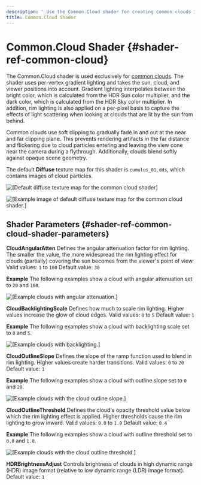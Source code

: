 ```yaml
---
description: ' Use the Common.Cloud shader for creating common clouds in &ALYlong;. '
title: Common.Cloud Shader
---
```

# Common\.Cloud Shader {#shader-ref-common-cloud}

The Common\.Cloud shader is used exclusively for [common clouds](/docs/userguide/components/sky-cloud.md)\. The shader uses per\-vertex gradient lighting and takes the sun, cloud, and viewer positions into account\. Gradient lighting interpolates between the bright color, which is calculated from the HDR Sun color multiplier, and the dark color, which is calculated from the HDR Sky color multiplier\. In addition, rim lighting is also applied on a per\-pixel basis to capture the effects of light scattering when looking at clouds that are lit by the sun from behind\.

Common clouds use soft clipping to gradually fade in and out at the near and far clipping plane\. This prevents rendering artifacts in the far distance and flickering due to cloud particles entering and leaving the view cone near the camera during a flythrough\. Additionally, clouds blend softly against opaque scene geometry\.

The default **Diffuse** texture map for this shader is `cumulus_01.dds`, which contains images of cloud particles\.

![\[Default diffuse texture map for the common cloud shader\]](/images/userguide/shaders/shader-ref-common-cloud-1.png)

![\[Example image of default diffuse texture map for the common cloud shader.\]](/images/userguide/shaders/shader-ref-common-cloud-2.png)

## Shader Parameters {#shader-ref-common-cloud-shader-parameters}

**CloudAngularAtten**
Defines the angular attenuation factor for rim lighting\. The smaller the value, the more widespread the rim lighting effect for clouds \(partially\) covering the sun becomes from the viewer's point of view\.
Valid values: `1` to `100`
Default value: `30`

**Example**
The following examples show a cloud with angular attenuation set to `20` and `100`\.

![\[Example clouds with angular attenuation.\]](/images/userguide/shaders/shader-ref-common-cloud-shader-parameters-1.png)

**CloudBacklightingScale**
Defines how much to scale rim lighting\. Higher values increase the glow of cloud edges\.
Valid values: `0` to `5`
Default value: `1`

**Example**
The following examples show a cloud with backlighting scale set to `0` and `5`\.

![\[Example clouds with backlighting.\]](/images/userguide/shaders/shader-ref-common-cloud-shader-parameters-2.png)

**CloudOutlineSlope**
Defines the slope of the ramp function used to blend in rim lighting\. Higher values create harder transitions\.
Valid values: `0` to `20`
Default value: `1`

**Example**
The following examples show a cloud with outline slope set to `0` and `20`\.

![\[Example clouds with the cloud outline slope.\]](/images/userguide/shaders/shader-ref-common-cloud-shader-parameters-3.png)

**CloudOutlineThreshold**
Defines the cloud's opacity threshold value below which the rim lighting effect is applied\. Higher thresholds cause the rim lighting to grow inward\.
Valid values: `0.0` to `1.0`
Default value: `0.4`

**Example**
The following examples show a cloud with outline threshold set to `0.0` and `1.0`\.

![\[Example clouds with the cloud outline threshold.\]](/images/userguide/shaders/shader-ref-common-cloud-shader-parameters-4.png)

**HDRBrightnessAdjust**
Controls brightness of clouds in high dynamic range \(HDR\) image format \(relative to low dynamic range \(LDR\) image format\)\.
Default value: `1`